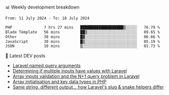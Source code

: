📊 Weekly development breakdown
<!--START_SECTION:waka-->

```txt
From: 11 July 2024 - To: 18 July 2024

PHP              7 hrs 27 mins   ███████████████████▒░░░░░   76.79 %
Blade Template   56 mins         ██▒░░░░░░░░░░░░░░░░░░░░░░   09.65 %
Other            38 mins         █▓░░░░░░░░░░░░░░░░░░░░░░░   06.66 %
JavaScript       30 mins         █▒░░░░░░░░░░░░░░░░░░░░░░░   05.19 %
JSON             10 mins         ▒░░░░░░░░░░░░░░░░░░░░░░░░   01.73 %
```

<!--END_SECTION:waka-->

📕 Latest DEV posts
<!-- BLOG-POST-LIST:START -->
- [Laravel named query arguments](https://dev.to/michaelvickersuk/laravel-named-query-arguments-28kd)
- [Determining if multiple inputs have values with Laravel](https://dev.to/michaelvickersuk/determining-if-multiple-inputs-have-values-with-laravel-km6)
- [Array inputs validation and the N+1 query problem in Laravel](https://dev.to/michaelvickersuk/array-inputs-validation-and-the-n1-query-problem-in-laravel-2agb)
- [Array initialisation and key data types in PHP](https://dev.to/michaelvickersuk/array-initialisation-and-key-data-types-in-php-1e5b)
- [Same string, different output... how Laravel&#39;s slug &amp; snake helpers differ](https://dev.to/michaelvickersuk/same-string-different-output-how-laravels-slug-snake-helpers-differ-1ccj)
<!-- BLOG-POST-LIST:END -->
